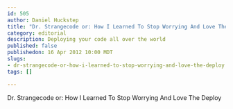 ```yaml
--- 
id: 505
author: Daniel Huckstep
title: "Dr. Strangecode or: How I Learned To Stop Worrying And Love The Deploy"
category: editorial
description: Deploying your code all over the world
published: false
publishedon: 16 Apr 2012 10:00 MDT
slugs: 
- dr-strangecode-or-how-i-learned-to-stop-worrying-and-love-the-deploy
tags: []

---
```

Dr. Strangecode or: How I Learned To Stop Worrying And Love The Deploy
